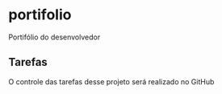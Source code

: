 # portifolio
Portifólio do desenvolvedor

## Tarefas 

O controle das tarefas desse projeto será realizado no GitHub